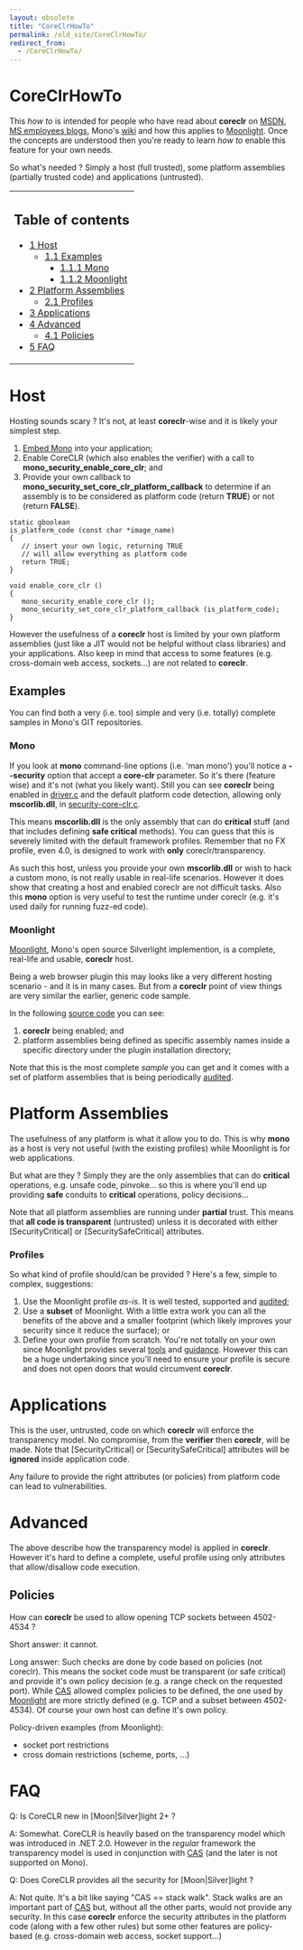 ```yaml
---
layout: obsolete
title: "CoreClrHowTo"
permalink: /old_site/CoreClrHowTo/
redirect_from:
  - /CoreClrHowTo/
---
```


CoreClrHowTo
============

This *how to* is intended for people who have read about **coreclr** on [MSDN]({{site.github.url}}/old_site/Moonlight2CoreCLR#references "Moonlight2CoreCLR"), [MS employees blogs]({{site.github.url}}/old_site/Moonlight2CoreCLR#references "Moonlight2CoreCLR"), Mono's [wiki]({{site.github.url}}/old_site/Moonlight2CoreCLR "Moonlight2CoreCLR") and how this applies to [Moonlight]({{site.github.url}}/old_site/Moonlight "Moonlight"). Once the concepts are understood then you're ready to learn *how to* enable this feature for your own needs.

So what's needed ? Simply a host (full trusted), some platform assemblies (partially trusted code) and applications (untrusted).

<table>
<col width="100%" />
<tbody>
<tr class="odd">
<td align="left"><h2>Table of contents</h2>
<ul>
<li><a href="#host">1 Host</a>
<ul>
<li><a href="#examples">1.1 Examples</a>
<ul>
<li><a href="#mono">1.1.1 Mono</a></li>
<li><a href="#moonlight">1.1.2 Moonlight</a></li>
</ul></li>
</ul></li>
<li><a href="#platform-assemblies">2 Platform Assemblies</a>
<ul>
<li><a href="#profiles">2.1 Profiles</a></li>
</ul></li>
<li><a href="#applications">3 Applications</a></li>
<li><a href="#advanced">4 Advanced</a>
<ul>
<li><a href="#policies">4.1 Policies</a></li>
</ul></li>
<li><a href="#faq">5 FAQ</a></li>
</ul></td>
</tr>
</tbody>
</table>

Host
====

Hosting sounds scary ? It's not, at least **coreclr**-wise and it is likely your simplest step.

1.  [Embed Mono]({{site.github.url}}/old_site/Embedding_Mono "Embedding Mono") into your application;
2.  Enable CoreCLR (which also enables the verifier) with a call to **mono\_security\_enable\_core\_clr**; and
3.  Provide your own callback to **mono\_security\_set\_core\_clr\_platform\_callback** to determine if an assembly is to be considered as platform code (return **TRUE**) or not (return **FALSE**).

<!-- -->

    static gboolean
    is_platform_code (const char *image_name)
    {
       // insert your own logic, returning TRUE
       // will allow everything as platform code
       return TRUE;
    }

    void enable_core_clr ()
    {
       mono_security_enable_core_clr ();
       mono_security_set_core_clr_platform_callback (is_platform_code);
    }

However the usefulness of a **coreclr** host is limited by your own platform assemblies (just like a JIT would not be helpful without class libraries) and your applications. Also keep in mind that access to some features (e.g. cross-domain web access, sockets...) are not related to **coreclr**.

Examples
--------

You can find both a very (i.e. too) simple and very (i.e. totally) complete samples in Mono's GIT repositories.

### Mono

If you look at **mono** command-line options (i.e. 'man mono') you'll notice a **--security** option that accept a **core-clr** parameter. So it's there (feature wise) and it's not (what you likely want). Still you can see **coreclr** being enabled in [driver.c](https://github.com/mono/mono/raw/master/mono/mini/driver.c) and the default platform code detection, allowing only **mscorlib.dll**, in [security-core-clr.c](https://github.com/mono/mono/blob/master/mono/metadata/security-core-clr.c).

This means **mscorlib.dll** is the only assembly that can do **critical** stuff (and that includes defining **safe critical** methods). You can guess that this is severely limited with the default framework profiles. Remember that no FX profile, even 4.0, is designed to work with **only** coreclr/transparency.

As such this host, unless you provide your own **mscorlib.dll** or wish to hack a custom mono, is not really usable in real-life scenarios. However it does show that creating a host and enabled coreclr are not difficult tasks. Also this **mono** option is very useful to test the runtime under coreclr (e.g. it's used daily for running fuzz-ed code).

### Moonlight

[Moonlight]({{site.github.url}}/old_site/Moonlight "Moonlight"), Mono's open source Silverlight implemention, is a complete, real-life and usable, **coreclr** host.

Being a web browser plugin this may looks like a very different hosting scenario - and it is in many cases. But from a **coreclr** point of view things are very similar the earlier, generic code sample.

In the following [source code](https://github.com/mono/moon/raw/master/src/security.cpp) you can see:

1.  **coreclr** being enabled; and
2.  platform assemblies being defined as specific assembly names inside a specific directory under the plugin installation directory;

Note that this is the most complete *sample* you can get and it comes with a set of platform assemblies that is being periodically [audited](https://github.com/mono/moon/tree/master/class/tuning/SecurityAttributes/audit).

Platform Assemblies
===================

The usefulness of any platform is what it allow you to do. This is why **mono** as a host is very not useful (with the existing profiles) while Moonlight is for web applications.

But what are they ? Simply they are the only assemblies that can do **critical** operations, e.g. unsafe code, pinvoke... so this is where you'll end up providing **safe** conduits to **critical** operations, policy decisions...

Note that all platform assemblies are running under **partial** trust. This means that **all code is transparent** (untrusted) unless it is decorated with either [SecurityCritical] or [SecuritySafeCritical] attributes.

### Profiles

So what kind of profile should/can be provided ? Here's a few, simple to complex, suggestions:

1.  Use the Moonlight profile *as-is*. It is well tested, supported and [audited](https://github.com/mono/moon/tree/master/class/tuning/SecurityAttributes/audit);
2.  Use a **subset** of Moonlight. With a little extra work you can all the benefits of the above and a smaller footprint (which likely improves your security since it reduce the surface); or
3.  Define your own profile from scratch. You're not totally on your own since Moonlight provides several [tools](https://github.com/mono/moon/tree/master/class/tuning/SecurityAttributes/) and [guidance]({{site.github.url}}/old_site/SecurityValidation "SecurityValidation"). However this can be a huge undertaking since you'll need to ensure your profile is secure and does not open doors that would circumvent **coreclr**.

Applications
============

This is the user, untrusted, code on which **coreclr** will enforce the transparency model. No compromise, from the **verifier** then **coreclr**, will be made. Note that [SecurityCritical] or [SecuritySafeCritical] attributes will be **ignored** inside application code.

Any failure to provide the right attributes (or policies) from platform code can lead to vulnerabilities.

Advanced
========

The above describe how the transparency model is applied in **coreclr**. However it's hard to define a complete, useful profile using only attributes that allow/disallow code execution.

Policies
--------

How can **coreclr** be used to allow opening TCP sockets between 4502-4534 ?

Short answer: it cannot.

Long answer: Such checks are done by code based on policies (not coreclr). This means the socket code must be transparent (or safe critical) and provide it's own policy decision (e.g. a range check on the requested port). While [CAS]({{site.github.url}}/old_site/CAS "CAS") allowed complex policies to be defined, the one used by [Moonlight]({{site.github.url}}/old_site/Moonlight "Moonlight") are more strictly defined (e.g. TCP and a subset between 4502-4534). Of course your own host can define it's own policy.

Policy-driven examples (from Moonlight):

-   socket port restrictions
-   cross domain restrictions (scheme, ports, ...)

FAQ
===

Q: Is CoreCLR new in [Moon|Silver]light 2+ ?

A: Somewhat. CoreCLR is heavily based on the transparency model which was introduced in .NET 2.0. However in the *regular* framework the transparency model is used in conjunction with [CAS]({{site.github.url}}/old_site/CAS "CAS") (and the later is not supported on Mono).

Q: Does CoreCLR provides all the security for [Moon|Silver]light ?

A: Not quite. It's a bit like saying "CAS == stack walk". Stack walks are an important part of [CAS]({{site.github.url}}/old_site/CAS "CAS") but, without all the other parts, would not provide any security. In this case **coreclr** enforce the security attributes in the platform code (along with a few other rules) but some other features are policy-based (e.g. cross-domain web access, socket support...)

